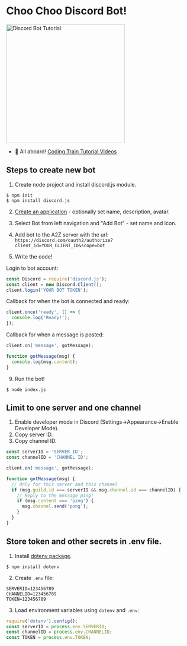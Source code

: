 # Choo Choo Discord Bot!

[<img src="https://i.ytimg.com/vi/7A-bnPlxj4k/maxresdefault.jpg" alt="Discord Bot Tutorial" width="320">](https://www.youtube.com/playlist?list=PLRqwX-V7Uu6avBYxeBSwF48YhAnSn_sA4)

* 🚂 All aboard! [Coding Train Tutorial Videos](https://www.youtube.com/playlist?list=PLRqwX-V7Uu6avBYxeBSwF48YhAnSn_sA4)

## Steps to create new bot 

1. Create node project and install discord.js module.

```
$ npm init
$ npm install discord.js
```

2. [Create an application](https://discord.com/developers/applications/) - optionally set name, description, avatar.

3. Select Bot from left navigation and "Add Bot" - set name and icon.

4. Add bot to the A2Z server with the url: `https://discord.com/oauth2/authorize?client_id=YOUR_CLIENT_ID&scope=bot`

5. Write the code!

Login to bot account:
```javascript
const Discord = require('discord.js');
const client = new Discord.Client();
client.login('YOUR BOT TOKEN');
```

Callback for when the bot is connected and ready:
```javascript
client.once('ready', () => {
  console.log('Ready!');
});
```

Callback for when a message is posted:
```javascript
client.on('message', gotMessage);

function gotMessage(msg) {
  console.log(msg.content);
}
```

9. Run the bot!

```
$ node index.js
```

## Limit to one server and one channel

1. Enable developer mode in Discord (Settings->Appearance->Enable Developer Mode).
2. Copy server ID.
3. Copy channel ID.

```javascript
const serverID = 'SERVER ID';
const channelID = 'CHANNEL ID';

client.on('message', gotMessage);

function gotMessage(msg) {
  // Only for this server and this channel
  if (msg.guild.id === serverID && msg.channel.id === channelID) {
    // Reply to the message ping!
    if (msg.content === 'ping') {
      msg.channel.send('pong');
    }
  }
}
```

## Store token and other secrets in .env file.

1. Install [dotenv package](https://www.npmjs.com/package/dotenv).
```
$ npm install dotenv
```

2. Create `.env` file:

```
SERVERID=123456789
CHANNELID=123456789
TOKEN=123456789
```

3. Load environment variables using `dotenv` and `.env`:

```javascript
require('dotenv').config();
const serverID = process.env.SERVERID;
const channelID = process.env.CHANNELID;
const TOKEN = process.env.TOKEN;
```
